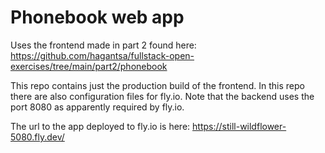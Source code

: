 # Phonebook web app

Uses the frontend made in part 2 found here: https://github.com/hagantsa/fullstack-open-exercises/tree/main/part2/phonebook

This repo contains just the production build of the frontend. In this repo there are also configuration files for fly.io. Note that the backend uses the port 8080 as apparently required by fly.io.

The url to the app deployed to fly.io is here:
https://still-wildflower-5080.fly.dev/